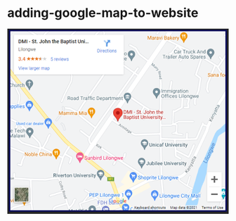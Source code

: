 # adding-google-map-to-website

![alt text](https://github.com/Collin0012/adding-google-map-to-website/blob/master/demo.PNG?raw=true)
